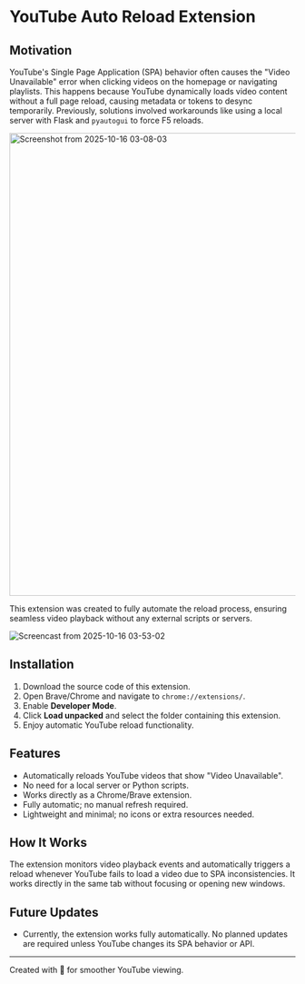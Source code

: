 # YouTube Auto Reload Extension

## Motivation

YouTube's Single Page Application (SPA) behavior often causes the "Video Unavailable" error when clicking videos on the homepage or navigating playlists. This happens because YouTube dynamically loads video content without a full page reload, causing metadata or tokens to desync temporarily. Previously, solutions involved workarounds like using a local server with Flask and `pyautogui` to force F5 reloads.

<img width="1428" height="815" alt="Screenshot from 2025-10-16 03-08-03" src="https://github.com/user-attachments/assets/3a5c6bfb-55cf-455d-ba06-0e48a8c784da" />


This extension was created to fully automate the reload process, ensuring seamless video playback without any external scripts or servers.

![Screencast from 2025-10-16 03-53-02](https://github.com/user-attachments/assets/befc6b51-82dc-4c2b-890d-3ccd734acc66)

## Installation

1. Download the source code of this extension.
2. Open Brave/Chrome and navigate to `chrome://extensions/`.
3. Enable **Developer Mode**.
4. Click **Load unpacked** and select the folder containing this extension.
5. Enjoy automatic YouTube reload functionality.

## Features

* Automatically reloads YouTube videos that show "Video Unavailable".
* No need for a local server or Python scripts.
* Works directly as a Chrome/Brave extension.
* Fully automatic; no manual refresh required.
* Lightweight and minimal; no icons or extra resources needed.


## How It Works

The extension monitors video playback events and automatically triggers a reload whenever YouTube fails to load a video due to SPA inconsistencies. It works directly in the same tab without focusing or opening new windows.

## Future Updates

* Currently, the extension works fully automatically. No planned updates are required unless YouTube changes its SPA behavior or API.

---

Created with 💛 for smoother YouTube viewing.
